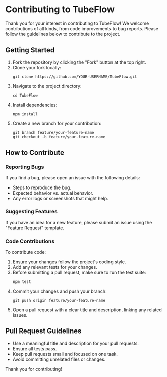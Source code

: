 # Contributing to TubeFlow

Thank you for your interest in contributing to TubeFlow! We welcome contributions of all kinds, from code improvements to bug reports. Please follow the guidelines below to contribute to the project.

## Getting Started

1. Fork the repository by clicking the "Fork" button at the top right.
2. Clone your fork locally:
    ```
    git clone https://github.com/YOUR-USERNAME/TubeFlow.git
    ```
3. Navigate to the project directory:
    ```
    cd TubeFlow
    ```
4. Install dependencies:
    ```
    npm install
    ```
5. Create a new branch for your contribution:
    ```
    git branch feature/your-feature-name
    git checkout -b feature/your-feature-name
    ```

## How to Contribute

### Reporting Bugs

If you find a bug, please open an issue with the following details:
- Steps to reproduce the bug.
- Expected behavior vs. actual behavior.
- Any error logs or screenshots that might help.

### Suggesting Features

If you have an idea for a new feature, please submit an issue using the "Feature Request" template.

### Code Contributions

To contribute code:
1. Ensure your changes follow the project's coding style.
2. Add any relevant tests for your changes.
3. Before submitting a pull request, make sure to run the test suite:
    ```
    npm test
    ```
4. Commit your changes and push your branch:
    ```
    git push origin feature/your-feature-name
    ```
5. Open a pull request with a clear title and description, linking any related issues.

## Pull Request Guidelines

- Use a meaningful title and description for your pull requests.
- Ensure all tests pass.
- Keep pull requests small and focused on one task.
- Avoid committing unrelated files or changes.

Thank you for contributing!
